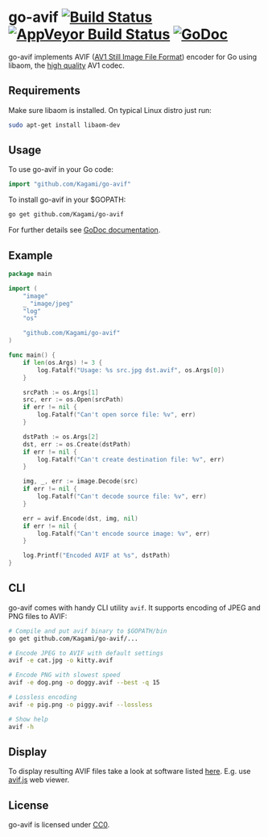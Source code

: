 # go-avif [![Build Status](https://travis-ci.org/Kagami/go-avif.svg?branch=master)](https://travis-ci.org/Kagami/go-avif) [![AppVeyor Build Status](https://ci.appveyor.com/api/projects/status/github/Kagami/go-avif?branch=master&svg=true)](https://ci.appveyor.com/project/Kagami/go-avif) [![GoDoc](https://godoc.org/github.com/Kagami/go-avif?status.svg)](https://godoc.org/github.com/Kagami/go-avif)

go-avif implements
AVIF ([AV1 Still Image File Format](https://aomediacodec.github.io/av1-avif/))
encoder for Go using libaom, the [high quality](https://github.com/Kagami/av1-bench)
AV1 codec.

## Requirements

Make sure libaom is installed. On typical Linux distro just run:

```bash
sudo apt-get install libaom-dev
```

## Usage

To use go-avif in your Go code:

```go
import "github.com/Kagami/go-avif"
```

To install go-avif in your $GOPATH:

```bash
go get github.com/Kagami/go-avif
```

For further details see [GoDoc documentation](https://godoc.org/github.com/Kagami/go-avif).

## Example

```go
package main

import (
	"image"
	_ "image/jpeg"
	"log"
	"os"

	"github.com/Kagami/go-avif"
)

func main() {
	if len(os.Args) != 3 {
		log.Fatalf("Usage: %s src.jpg dst.avif", os.Args[0])
	}

	srcPath := os.Args[1]
	src, err := os.Open(srcPath)
	if err != nil {
		log.Fatalf("Can't open sorce file: %v", err)
	}

	dstPath := os.Args[2]
	dst, err := os.Create(dstPath)
	if err != nil {
		log.Fatalf("Can't create destination file: %v", err)
	}

	img, _, err := image.Decode(src)
	if err != nil {
		log.Fatalf("Can't decode source file: %v", err)
	}

	err = avif.Encode(dst, img, nil)
	if err != nil {
		log.Fatalf("Can't encode source image: %v", err)
	}

	log.Printf("Encoded AVIF at %s", dstPath)
}
```

## CLI

go-avif comes with handy CLI utility `avif`. It supports encoding of JPEG and
PNG files to AVIF:

```bash
# Compile and put avif binary to $GOPATH/bin
go get github.com/Kagami/go-avif/...

# Encode JPEG to AVIF with default settings
avif -e cat.jpg -o kitty.avif

# Encode PNG with slowest speed
avif -e dog.png -o doggy.avif --best -q 15

# Lossless encoding
avif -e pig.png -o piggy.avif --lossless

# Show help
avif -h
```

## Display

To display resulting AVIF files take a look at software listed
[here](https://github.com/AOMediaCodec/av1-avif/wiki#demuxers--players). E.g.
use [avif.js](https://kagami.github.io/avif.js/) web viewer.

## License

go-avif is licensed under [CC0](COPYING).
